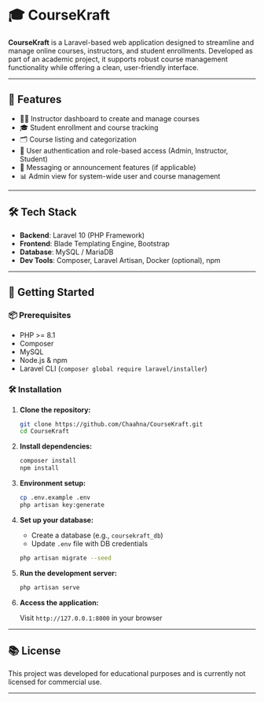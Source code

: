 # 🎓 CourseKraft

**CourseKraft** is a Laravel-based web application designed to streamline and manage online courses, instructors, and student enrollments. Developed as part of an academic project, it supports robust course management functionality while offering a clean, user-friendly interface.

---

## 📌 Features

- 🧑‍🏫 Instructor dashboard to create and manage courses  
- 🎓 Student enrollment and course tracking  
- 🗂 Course listing and categorization  
- 🔐 User authentication and role-based access (Admin, Instructor, Student)  
- 📨 Messaging or announcement features (if applicable)  
- 📊 Admin view for system-wide user and course management  

---

## 🛠 Tech Stack

- **Backend**: Laravel 10 (PHP Framework)  
- **Frontend**: Blade Templating Engine, Bootstrap  
- **Database**: MySQL / MariaDB  
- **Dev Tools**: Composer, Laravel Artisan, Docker (optional), npm  

---

## 🚀 Getting Started

### 📦 Prerequisites

- PHP >= 8.1  
- Composer  
- MySQL  
- Node.js & npm  
- Laravel CLI (`composer global require laravel/installer`)  

### 🛠 Installation

1. **Clone the repository:**

   ```bash
   git clone https://github.com/Chaahna/CourseKraft.git
   cd CourseKraft
   ```

2. **Install dependencies:**

   ```bash
   composer install
   npm install
   ```

3. **Environment setup:**

   ```bash
   cp .env.example .env
   php artisan key:generate
   ```

4. **Set up your database:**

   - Create a database (e.g., `coursekraft_db`)
   - Update `.env` file with DB credentials

   ```bash
   php artisan migrate --seed
   ```

5. **Run the development server:**

   ```bash
   php artisan serve
   ```

6. **Access the application:**

   Visit `http://127.0.0.1:8000` in your browser

---

## 📚 License

This project was developed for educational purposes and is currently not licensed for commercial use. 

---
